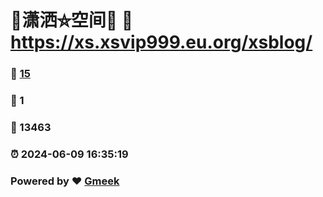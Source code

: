 # 🤠潇洒⛤空间🤠 :link: https://xs.xsvip999.eu.org/xsblog/ 
### :page_facing_up: [15](https://xs.xsvip999.eu.org/xsblog//tag.html) 
### :speech_balloon: 1 
### :hibiscus: 13463 
### :alarm_clock: 2024-06-09 16:35:19 
### Powered by :heart: [Gmeek](https://github.com/Meekdai/Gmeek)
